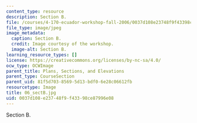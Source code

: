 ```yaml
---
content_type: resource
description: Section B.
file: /courses/4-170-ecuador-workshop-fall-2006/0037d108e23748f9f43398ce87996e08_06_sectB.jpg
file_type: image/jpeg
image_metadata:
  caption: Section B.
  credit: Image courtesy of the workshop.
  image-alt: Section B.
learning_resource_types: []
license: https://creativecommons.org/licenses/by-nc-sa/4.0/
ocw_type: OCWImage
parent_title: Plans, Sections, and Elevations
parent_type: CourseSection
parent_uid: 81f5d703-8569-5d13-bdf0-6e28c06612fb
resourcetype: Image
title: 06_sectB.jpg
uid: 0037d108-e237-48f9-f433-98ce87996e08
---
```

Section B.